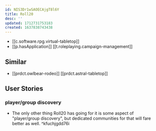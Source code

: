 ```yaml
---
id: NIS3Dr1wSAOECAjgT8l6Y
title: Roll20
desc: ''
updated: 1712731753183
created: 1637838743438
---
```



- [[c.software.rpg.virtual-tabletop]]
- [[p.hasApplication]] [[t.roleplaying.campaign-management]]

## Similar

- [[prdct.owlbear-rodeo]] [[prdct.astral-tabletop]] 

## User Stories

### player/group discovery

- The only other thing Roll20 has going for it is some aspect of "player/group discovery", but dedicated communities for that will fare better as well.  ^kfuchjgdd76i